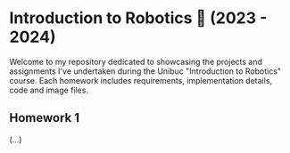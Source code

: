 # Introduction to Robotics :robot: (2023 - 2024)

Welcome to my repository dedicated to showcasing the projects and assignments I've undertaken during the Unibuc "Introduction to Robotics" course. Each homework includes requirements, implementation details, code and image files.

## Homework 1

(...)
